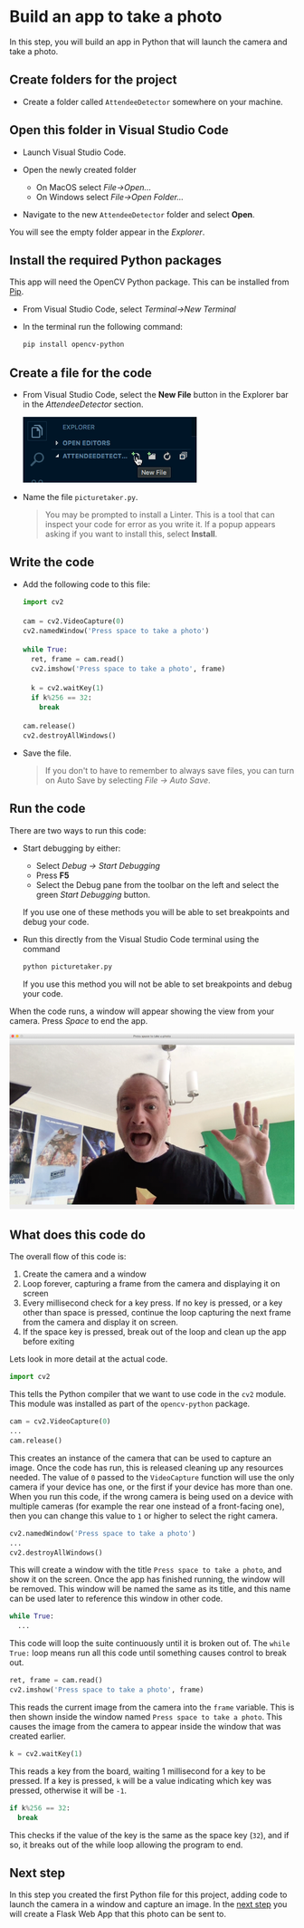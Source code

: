 # Build an app to take a photo

In this step, you will build an app in Python that will launch the camera and take a photo.

## Create folders for the project

* Create a folder called `AttendeeDetector` somewhere on your machine.

## Open this folder in Visual Studio Code

* Launch Visual Studio Code.

* Open the newly created folder
  * On MacOS select *File->Open...*
  * On Windows select *File->Open Folder...*

* Navigate to the new `AttendeeDetector` folder and select **Open**.

You will see the empty folder appear in the *Explorer*.

## Install the required Python packages

This app will need the OpenCV Python package. This can be installed from [Pip](https://pypi.org/project/pip/).

* From Visual Studio Code, select *Terminal->New Terminal*
* In the terminal run the following command:

  ```sh
  pip install opencv-python
  ```

## Create a file for the code

* From Visual Studio Code, select the **New File** button in the Explorer bar in the *AttendeeDetector* section.

  ![The New File button in the Visual Studio Code explorer](../Images/VSCodeNewFile.png)

* Name the file `picturetaker.py`.
  
  > You may be prompted to install a Linter. This is a tool that can inspect your code for error as you write it. If a popup appears asking if you want to install this, select **Install**.

## Write the code

* Add the following code to this file:
  
  ```python
  import cv2

  cam = cv2.VideoCapture(0)
  cv2.namedWindow('Press space to take a photo')

  while True:
    ret, frame = cam.read()
    cv2.imshow('Press space to take a photo', frame)

    k = cv2.waitKey(1)
    if k%256 == 32:
      break

  cam.release()
  cv2.destroyAllWindows()
  ```

* Save the file.
  
  > If you don't to have to remember to always save files, you can turn on Auto Save by selecting *File -> Auto Save*.

## Run the code

There are two ways to run this code:

* Start debugging by either:
  * Select *Debug -> Start Debugging*
  * Press **F5**
  * Select the Debug pane from the toolbar on the left and select the green *Start Debugging* button.

  If you use one of these methods you will be able to set breakpoints and debug your code.

* Run this directly from the Visual Studio Code terminal using the command
  
  ```sh
  python picturetaker.py
  ```

  If you use this method you will not be able to set breakpoints and debug your code.

When the code runs, a window will appear showing the view from your camera. Press *Space* to end the app.

![The app running showing the view from the camera of the author smiling](../Images/FirstCameraCapture.png)

## What does this code do

The overall flow of this code is:

1. Create the camera and a window
2. Loop forever, capturing a frame from the camera and displaying it on screen
3. Every millisecond check for a key press. If no key is pressed, or a key other than space is pressed, continue the loop capturing the next frame from the camera and display it on screen.
4. If the space key is pressed, break out of the loop and clean up the app before exiting

Lets look in more detail at the actual code.

```python
import cv2
```

This tells the Python compiler that we want to use code in the `cv2` module. This module was installed as part of the `opencv-python` package.

```python
cam = cv2.VideoCapture(0)
...
cam.release()
```

This creates an instance of the camera that can be used to capture an image. Once the code has run, this is released cleaning up any resources needed. The value of `0` passed to the `VideoCapture` function will use the only camera if your device has one, or the first if your device has more than one. When you run this code, if the wrong camera is being used on a device with multiple cameras (for example the rear one instead of a front-facing one), then you can change this value to `1` or higher to select the right camera.

```python
cv2.namedWindow('Press space to take a photo')
...
cv2.destroyAllWindows()
```

This will create a window with the title `Press space to take a photo`, and show it on the screen. Once the app has finished running, the window will be removed. This window will be named the same as its title, and this name can be used later to reference this window in other code.

```python
while True:
  ...
```

This code will loop the suite continuously until it is broken out of. The `while True:` loop means run all this code until something causes control to break out.

```python
ret, frame = cam.read()
cv2.imshow('Press space to take a photo', frame)
```

This reads the current image from the camera into the `frame` variable. This is then shown inside the window named `Press space to take a photo`. This causes the image from the camera to appear inside the window that was created earlier.

```python
k = cv2.waitKey(1)
```

This reads a key from the board, waiting 1 millisecond for a key to be pressed. If a key is pressed, `k` will be a value indicating which key was pressed, otherwise it will be `-1`.

```python
if k%256 == 32:
  break
```

This checks if the value of the key is the same as the space key (`32`), and if so, it breaks out of the while loop allowing the program to end.

## Next step

In this step you created the first Python file for this project, adding code to launch the camera in a window and capture an image. In the [next step](./CreateAFlaskWebApp.md) you will create a Flask Web App that this photo can be sent to.